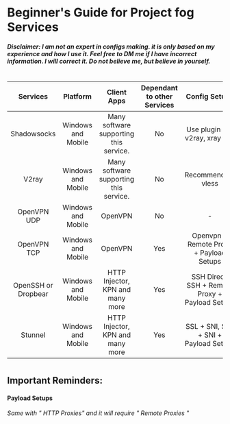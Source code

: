 # Beginner's Guide for Project fog Services

#### _Disclaimer: I am not an expert in configs making. it is only based on my experience and how I use it. Feel free to DM me if I have incorrect information. I will correct it. Do not believe me, but believe in yourself._

#
| Services | Platform | Client Apps | Dependant to other Services | Config Setups | Possible to use a BugHost? | Remarks | 
| :---: | :---: | :---: | :---: | :---: | :---: | :---: |
| Shadowsocks | Windows and Mobile | Many software supporting this service. | No | Use plugin like v2ray, xray etc. | Yes | abc |
| V2ray | Windows and Mobile | Many software supporting this service. | No | Recommended: vless | Yes | abc |
| OpenVPN UDP | Windows and Mobile | OpenVPN | No | - | No | abc |
| OpenVPN TCP | Windows and Mobile | OpenVPN | Yes | Openvpn + Remote Proxy + Payload Setups | Yes | abc |
| OpenSSH or Dropbear | Windows and Mobile | HTTP Injector, KPN and many more | Yes | SSH Direct, SSH + Remote Proxy + Payload Setups | Yes | abc |
| Stunnel | Windows and Mobile | HTTP Injector, KPN and many more | Yes | SSL + SNI, SSL + SNI + Payload Setups  | Yes | abc |

#
## Important Reminders:
#### Payload Setups
_Same with " HTTP Proxies" and it will require " Remote Proxies "_
#
